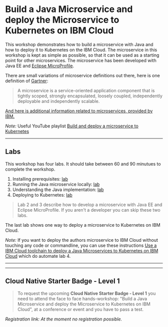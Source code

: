 # Build a Java Microservice and deploy the Microservice to Kubernetes on IBM Cloud

This workshop demonstrates how to build a microservice with Java and how to deploy it to Kubernetes on the IBM Cloud. The microservice in this workshop is kept as simple as possible, so that it can be used as a starting point for other microservices. The microservice has been developed with Java EE and [Eclipse MicroProfile](https://microprofile.io/).

There are small variations of microservice definitions out there, here is one definition of [Gartner](https://www.gartner.com/en/information-technology/glossary/microservice):

> A microservice is a service-oriented application component that is tightly scoped, strongly encapsulated, loosely coupled, independently deployable and independently scalable.

[And here is additional information related to microservices, provided by IBM.](https://www.ibm.com/cloud/learn/microservices)

_Note:_ Useful YouTube playlist [Build and deploy a microservice to Kubernetes](https://ibm.biz/BdzVRY)

---
## Labs

This workshop has four labs. It should take between 60 and 90 minutues to complete the workshop.

1. Installing prerequisites: [lab](1-prereqs.md)
2. Running the Java microservice locally: [lab](2-docker.md) 
3. Understanding the Java implementation: [lab](3-java.md)
4. Deploying to Kubernetes: [lab](4-kubernetes.md)

> Lab 2 and 3 describe how to develop a microservice with Java EE and Eclipse MicroProfile. If you aren't a developer you can skip these two labs.

The last lab shows one way to deploy a microservice to Kubernetes on IBM Cloud.

_Note:_ If you want to deploy the authors microservice to IBM Cloud without touching any code or commandline, you can use these instructions [Use a IBM Cloud toolchain to deploy a Java Microservices to Kubernetes on IBM Cloud](https://thomassuedbroecker.github.io/cloud-native-starter-one-service-workshop-toolchain/) which do automate lab 4.

---
---
## Cloud Native Starter Badge - Level 1

> To request the upcoming **Cloud Native Starter Badge - Level 1** you need to attend the face to face hands-workshop: "Build a Java Microservice and deploy the Microservice to Kubernetes on IBM Cloud", at a conference or event and you have to pass a test. 

_Registration link: At the moment no registration possible._







